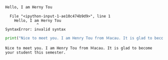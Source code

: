 

```python
Hello, I am Herny Tou
```


      File "<ipython-input-1-ae10c474b9d9>", line 1
        Hello, I am Herny Tou
                  ^
    SyntaxError: invalid syntax
    



```python
print("Nice to meet you. I am Henry Tou from Ｍacau. It is glad to become your student this semester.")
```

    Nice to meet you. I am Henry Tou from Ｍacau. It is glad to become your student this semester.
    


```python

```
